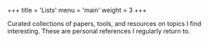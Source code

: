 +++
title = 'Lists'
menu = 'main'
weight = 3
+++

Curated collections of papers, tools, and resources on topics I find
interesting. These are personal references I regularly return to.
